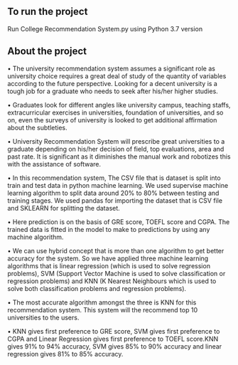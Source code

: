## To run the project

Run College Recommendation System.py using Python 3.7 version

## About the project

•	The university recommendation system assumes a significant role as university choice requires a great deal of study of the quantity of variables according to the future perspective. Looking for a decent university is a tough job for a graduate who needs to seek after his/her higher studies.

•	Graduates look for different angles like university campus, teaching staffs, extracurricular exercises in universities, foundation of universities, and so on, even the surveys of university is looked to get additional affirmation about the subtleties.

•	University Recommendation System will prescribe great universities to a graduate depending on his/her decision of field, top evaluations, area and past rate. It is significant as it diminishes the manual work and robotizes this with the assistance of software.

•	In this recommendation system, The CSV file that is dataset is split into train and test data in python machine learning. We used supervise machine learning algorithm to split data around 20% to 80% between testing and training stages. We used pandas for importing the dataset that is CSV file and SKLEARN for splitting the dataset.

•	Here prediction is on the basis of GRE score, TOEFL score and CGPA. The trained data is fitted in the model to make to predictions by using any machine algorithm.

•	We can use hybrid concept that is more than one algorithm to get better accuracy for the system. So we have applied three machine learning algorithms that is linear regression (which is used to solve regression problems), SVM (Support Vector Machine is used to solve classification or regression problems) and KNN (K Nearest Neighbours which is used to solve both classification problems and regression problems).

•	The most accurate algorithm amongst the three is KNN for this recommendation system. This system will the recommend top 10 universities to the users.

•	KNN gives first preference to GRE score, SVM gives first preference to CGPA and Linear Regression gives first preference to TOEFL score.KNN gives 91% to 94% accuracy, SVM gives 85% to 90% accuracy and linear regression gives 81% to 85% accuracy.
